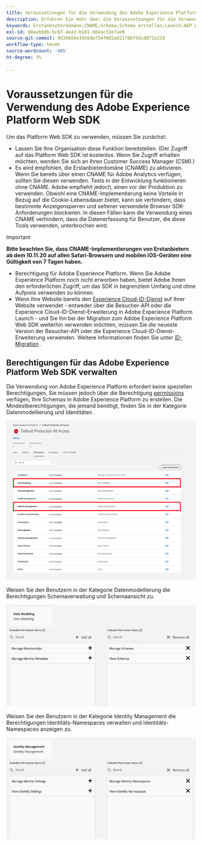 ```yaml
---
title: Voraussetzungen für die Verwendung des Adobe Experience Platform Web SDK
description: Erfahren Sie mehr über die Voraussetzungen für die Verwendung des Adobe Experience Platform Web SDK.
keywords: Erstanbieterdomäne;CNAME;Schema;Schema erstellen;Launch;AEP Web SDK-Erweiterung;Erweiterung;Konfigurations-ID;Konfigurationstool;Datenelement erstellen;Datenelement erstellen;XDM-Objekt;sendEvent;Ereignis senden;
exl-id: 98ae69db-bc87-4ea3-b101-664ac53e7ae0
source-git-commit: 9d3965be1956de754f0d2a82178bf5dcd871e239
workflow-type: tm+mt
source-wordcount: '405'
ht-degree: 3%

---
```


# Voraussetzungen für die Verwendung des Adobe Experience Platform Web SDK

Um das Platform Web SDK zu verwenden, müssen Sie zunächst:

- Lassen Sie Ihre Organisation diese Funktion bereitstellen. (Der Zugriff auf das Platform Web SDK ist kostenlos. Wenn Sie Zugriff erhalten möchten, wenden Sie sich an Ihren Customer Success Manager (CSM).)
- Es wird empfohlen, die Erstanbieterdomäne (CNAME) zu aktivieren. Wenn Sie bereits über einen CNAME für Adobe Analytics verfügen, sollten Sie diesen verwenden. Tests in der Entwicklung funktionieren ohne CNAME. Adobe empfiehlt jedoch, einen vor der Produktion zu verwenden. Obwohl eine CNAME-Implementierung keine Vorteile in Bezug auf die Cookie-Lebensdauer bietet, kann sie verhindern, dass bestimmte Anzeigensperren und seltener verwendete Browser SDK-Anforderungen blockieren. In diesen Fällen kann die Verwendung eines CNAME verhindern, dass die Datenerfassung für Benutzer, die diese Tools verwenden, unterbrochen wird.

>[!IMPORTANT]
>
>**Bitte beachten Sie, dass CNAME-Implementierungen von Erstanbietern ab dem 10.11.20 auf allen Safari-Browsern und mobilen iOS-Geräten eine Gültigkeit von 7 Tagen haben.**

- Berechtigung für Adobe Experience Platform. Wenn Sie Adobe Experience Platform noch nicht erworben haben, bietet Adobe Ihnen den erforderlichen Zugriff, um das SDK in begrenztem Umfang und ohne Aufpreis verwenden zu können.
- Wenn Ihre Website bereits den [Experience Cloud-ID-Dienst](https://experienceleague.adobe.com/docs/experience-platform/edge/identity/overview.html) auf Ihrer Website verwendet - entweder über die Besucher-API oder die Experience Cloud-ID-Dienst-Erweiterung in Adobe Experience Platform Launch - und Sie ihn bei der Migration zum Adobe Experience Platform Web SDK weiterhin verwenden möchten, müssen Sie die neueste Version der Besucher-API oder die Experience Cloud-ID-Dienst-Erweiterung verwenden. Weitere Informationen finden Sie unter [ID-Migration](https://experienceleague.adobe.com/docs/experience-platform/edge/identity/overview.html?lang=en#identity) .

## Berechtigungen für das Adobe Experience Platform Web SDK verwalten

Die Verwendung von Adobe Experience Platform erfordert keine speziellen Berechtigungen, Sie müssen jedoch über die Berechtigung [permissions](https://experienceleague.adobe.com/docs/experience-platform/access-control/home.html?lang=de) verfügen, Ihre Schemas in Adobe Experience Platform zu erstellen. Die Mindestberechtigungen, die jemand benötigt, finden Sie in der Kategorie Datenmodellierung und Identitäten .

![](../images/AEP-permission-categories.png)

Weisen Sie den Benutzern in der Kategorie Datenmodellierung die Berechtigungen Schemaverwaltung und Schemaansicht zu.

![](../images/data-modeling-permissions.png)

Weisen Sie den Benutzern in der Kategorie Identity Management die Berechtigungen Identitäts-Namespaces verwalten und Identitäts-Namespaces anzeigen zu.

![](../images/identity-management-permissions.png)
